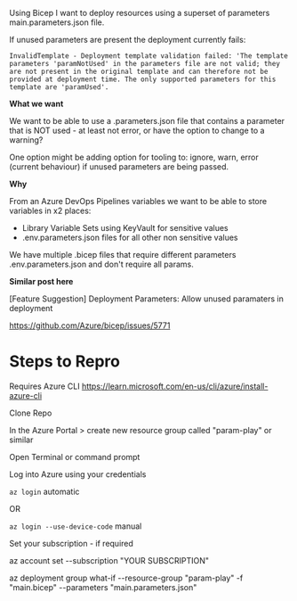 Using Bicep I want to deploy resources using a superset of parameters main.parameters.json file. 

If unused parameters are present the deployment currently fails:

`InvalidTemplate - Deployment template validation failed: 'The template parameters 'paramNotUsed' in the parameters file are not valid; they are not present in the original template and can therefore not be provided at deployment time. The only supported parameters for this template are 'paramUsed'.`

**What we want**

We want to be able to use a .parameters.json file that contains a parameter that is NOT used - at least not error, or have the option to change to a warning?

One option might be adding option for tooling to: ignore, warn, error (current behaviour) if unused parameters are being passed.

**Why**

From an Azure DevOps Pipelines variables we want to be able to store variables in x2 places:
- Library Variable Sets using KeyVault for sensitive values
- .env.parameters.json files for all other non sensitive values

We have multiple .bicep files that require different parameters .env.parameters.json and don't require all params.

**Similar post here**

[Feature Suggestion] Deployment Parameters: Allow unused paramaters in deployment

https://github.com/Azure/bicep/issues/5771

# Steps to Repro
Requires Azure CLI https://learn.microsoft.com/en-us/cli/azure/install-azure-cli

Clone Repo

In the Azure Portal > create new resource group called "param-play" or similar

Open Terminal or command prompt

Log into Azure using your credentials

`az login` automatic 

OR

`az login --use-device-code` manual 

Set your subscription - if required

az account set --subscription "YOUR SUBSCRIPTION"

az deployment group what-if --resource-group "param-play" -f "main.bicep" --parameters "main.parameters.json"

